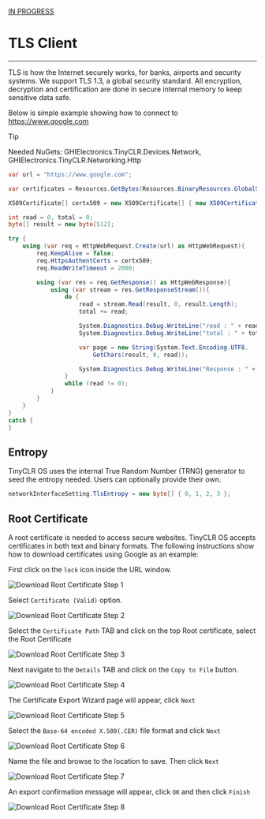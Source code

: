 [IN PROGRESS](error.md) 
# TLS Client
---

TLS is how the Internet securely works, for banks, airports and security systems. We support TLS 1.3, a global security standard. All encryption, decryption and certification are done in secure internal memory to keep sensitive data safe.

Below is simple example showing how to connect to https://www.google.com 

>[!TIP]
>Needed NuGets: GHIElectronics.TinyCLR.Devices.Network, GHIElectronics.TinyCLR.Networking.Http

```cs
var url = "https://www.google.com";

var certificates = Resources.GetBytes(Resources.BinaryResources.GlobalSign);

X509Certificate[] certx509 = new X509Certificate[] { new X509Certificate(certificates) };

int read = 0, total = 0;
byte[] result = new byte[512];

try {
    using (var req = HttpWebRequest.Create(url) as HttpWebRequest){
        req.KeepAlive = false;
        req.HttpsAuthentCerts = certx509;
        req.ReadWriteTimeout = 2000;

        using (var res = req.GetResponse() as HttpWebResponse){
            using (var stream = res.GetResponseStream()){
                do {
                    read = stream.Read(result, 0, result.Length);
                    total += read;

                    System.Diagnostics.Debug.WriteLine("read : " + read);
                    System.Diagnostics.Debug.WriteLine("total : " + total);

                    var page = new String(System.Text.Encoding.UTF8.
                        GetChars(result, 0, read));

                    System.Diagnostics.Debug.WriteLine("Response : " + page);
                }
                while (read != 0);
            }
        }
    }
}
catch { 
}
```

## Entropy
TinyCLR OS uses the internal True Random Number (TRNG) generator to seed the entropy needed. Users can optionally provide their own.

```cs
networkInterfaceSetting.TlsEntropy = new byte[] { 0, 1, 2, 3 };
```

## Root Certificate
A root certificate is needed to access secure websites. TinyCLR OS accepts certificates in both text and binary formats. The following instructions show how to download certificates using Google as an example:

First click on the `lock` icon inside the URL window. 

![Download Root Certificate Step 1](images/tls-step1.png)

Select `Certificate (Valid)` option. 

![Download Root Certificate Step 2](images/tls-step2.png)

Select the `Certificate Path` TAB and click on the top Root certificate, select the Root Certificate

![Download Root Certificate Step 3](images/tls-step3.png)

Next navigate to the `Details` TAB and click on the `Copy to File` button.

![Download Root Certificate Step 4](images/tls-step4.png)

The Certificate Export Wizard page will appear, click `Next`

![Download Root Certificate Step 5](images/tls-step5.png)

Select the `Base-64 encoded X.509(.CER)` file format and click `Next`

![Download Root Certificate Step 6](images/tls-step6.png)

Name the file and browse to the location to save. Then click `Next`

![Download Root Certificate Step 7](images/tls-step7.png)

An export confirmation message will appear, click `OK` and then click `Finish`

![Download Root Certificate Step 8](images/tls-step8.png)
